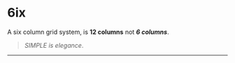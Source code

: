 # 6ix

A six column grid system, is **12 columns**  not **_6 columns_**.

> _SIMPLE is elegance_.
---
